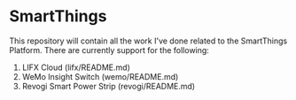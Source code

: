 SmartThings
===========

This repository will contain all the work I've done related to the SmartThings Platform.
There are currently support for the following:

1. LIFX Cloud (lifx/README.md)
1. WeMo Insight Switch (wemo/README.md)
1. Revogi Smart Power Strip (revogi/README.md)